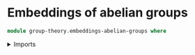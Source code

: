# Embeddings of abelian groups

```agda
module group-theory.embeddings-abelian-groups where
```

<details><summary>Imports</summary>
```agda
open import foundation.embeddings
open import foundation.universe-levels

open import group-theory.abelian-groups
open import group-theory.embeddings-groups
open import group-theory.homomorphisms-abelian-groups
open import group-theory.subgroups-abelian-groups
```
</details>

## Idea

Embeddings of groups are group homomorphisms of which the underlying map is an embedding

## Definitions

### Embeddings of abelian groups

```agda
module _
  {l1 l2 : Level} (A : Ab l1) (B : Ab l2)
  where

  is-emb-hom-Ab : (type-hom-Ab A B) → UU (l1 ⊔ l2)
  is-emb-hom-Ab = is-emb-hom-Group (group-Ab A) (group-Ab B)

  emb-Ab : UU (l1 ⊔ l2)
  emb-Ab = emb-Group (group-Ab A) (group-Ab B)

  hom-emb-Ab : emb-Ab → type-hom-Ab A B
  hom-emb-Ab = hom-emb-Group (group-Ab A) (group-Ab B)

  map-emb-hom-Ab : emb-Ab → type-Ab A → type-Ab B
  map-emb-hom-Ab = map-emb-hom-Group (group-Ab A) (group-Ab B)

  is-emb-map-emb-hom-Ab : (f : emb-Ab) → is-emb (map-emb-hom-Ab f)
  is-emb-map-emb-hom-Ab =
    is-emb-map-emb-hom-Group (group-Ab A) (group-Ab B)
```

### The type of all embeddings into an abelian group

```agda
emb-Ab-Slice :
  (l : Level) {l1 : Level} (A : Ab l1) → UU ((lsuc l) ⊔ l1)
emb-Ab-Slice l A = emb-Group-Slice l (group-Ab A)

emb-ab-slice-Subgroup-Ab :
  { l1 l2 : Level} (A : Ab l1) →
  Subgroup-Ab l2 A → emb-Ab-Slice (l1 ⊔ l2) A
emb-ab-slice-Subgroup-Ab A = emb-group-slice-Subgroup (group-Ab A)
```
